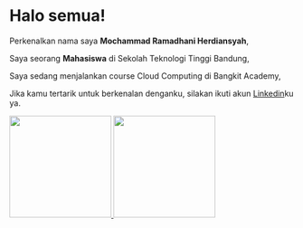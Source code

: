 # Halo semua! 

Perkenalkan nama saya **Mochammad Ramadhani Herdiansyah**,

Saya seorang **Mahasiswa** di Sekolah Teknologi Tinggi Bandung,

Saya sedang menjalankan course Cloud Computing di Bangkit Academy,

Jika kamu tertarik untuk berkenalan denganku, silakan ikuti akun [Linkedin](https://www.linkedin.com/in/moch-ramadhani-herdiansyah/)ku ya.

<p align="left">
<a href="https://github.com/NoirXz">
  <img height="180em" src="https://github-readme-stats-eight-theta.vercel.app/api?username=gilangadhan&show_icons=true&theme=algolia&include_all_commits=true&count_private=true"/>
  <img height="180em" src="https://github-readme-stats-eight-theta.vercel.app/api/top-langs/?username=gilangadhan&layout=compact&langs_count=8&theme=algolia"/>
</a>
</p>
